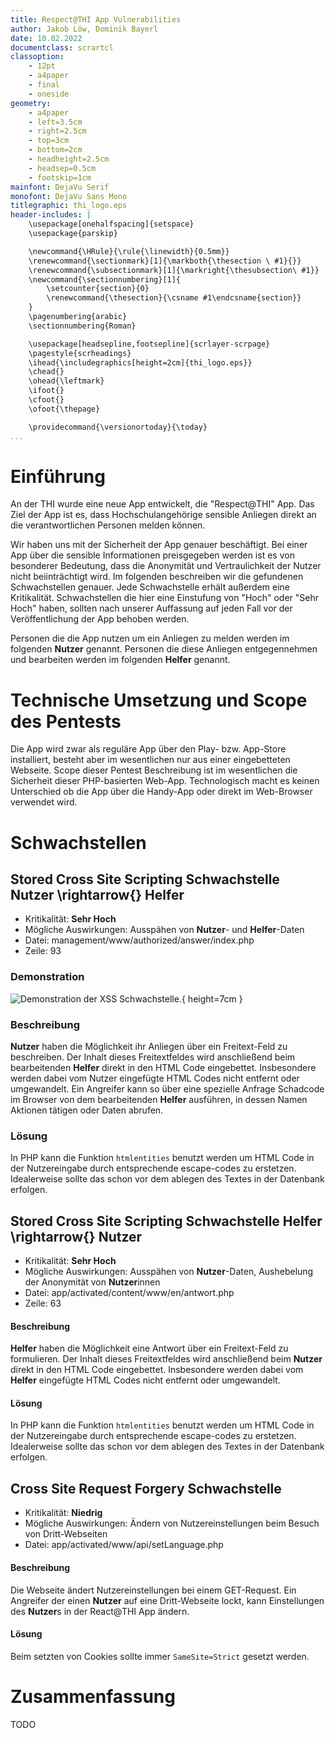 ```yaml
---
title: Respect@THI App Vulnerabilities
author: Jakob Löw, Dominik Bayerl
date: 10.02.2022
documentclass: scrartcl
classoption:
    - 12pt
    - a4paper
    - final
    - oneside
geometry:
    - a4paper
    - left=3.5cm
    - right=2.5cm
    - top=3cm
    - bottom=2cm
    - headheight=2.5cm
    - headsep=0.5cm
    - footskip=1cm
mainfont: DejaVu Serif
monofont: DejaVu Sans Mono
titlegraphic: thi_logo.eps
header-includes: |
    \usepackage[onehalfspacing]{setspace}
    \usepackage{parskip}

    \newcommand{\HRule}{\rule{\linewidth}{0.5mm}}
    \renewcommand{\sectionmark}[1]{\markboth{\thesection \ #1}{}}
    \renewcommand{\subsectionmark}[1]{\markright{\thesubsection\ #1}}
    \newcommand{\sectionnumbering}[1]{
        \setcounter{section}{0}
        \renewcommand{\thesection}{\csname #1\endcsname{section}}
    }
    \pagenumbering{arabic}
    \sectionnumbering{Roman}

    \usepackage[headsepline,footsepline]{scrlayer-scrpage}
    \pagestyle{scrheadings}
    \ihead{\includegraphics[height=2cm]{thi_logo.eps}}
    \chead{}
    \ohead{\leftmark}
    \ifoot{}
    \cfoot{}
    \ofoot{\thepage}

    \providecommand{\versionortoday}{\today}
...
```


# Einführung
An der THI wurde eine neue App entwickelt, die "Respect@THI" App.
Das Ziel der App ist es, dass Hochschulangehörige sensible Anliegen direkt
an die verantwortlichen Personen melden können.

Wir haben uns mit der Sicherheit der App genauer beschäftigt. Bei
einer App über die sensible Informationen preisgegeben werden ist es von
besonderer Bedeutung, dass die Anonymität und Vertraulichkeit der Nutzer nicht
beiinträchtigt wird.
Im folgenden beschreiben wir die gefundenen Schwachstellen genauer. Jede
Schwachstelle erhält außerdem eine Kritikalität. Schwachstellen die hier eine
Einstufung von "Hoch" oder "Sehr Hoch" haben, sollten nach unserer Auffassung
auf jeden Fall vor der Veröffentlichung der App behoben werden.

Personen die die App nutzen um ein Anliegen zu melden werden im folgenden
**Nutzer** genannt. Personen die diese Anliegen entgegennehmen und bearbeiten
werden im folgenden **Helfer** genannt.

# Technische Umsetzung und Scope des Pentests

Die App wird zwar als reguläre App über den Play- bzw. App-Store installiert,
besteht aber im wesentlichen nur aus einer eingebetteten Webseite.
Scope dieser Pentest Beschreibung ist im wesentlichen die Sicherheit dieser
PHP-basierten Web-App.
Technologisch macht es keinen Unterschied ob die App über die Handy-App oder
direkt im Web-Browser verwendet wird.



# Schwachstellen

## Stored Cross Site Scripting Schwachstelle **Nutzer** \rightarrow{} **Helfer**
- Kritikalität: **Sehr Hoch**
- Mögliche Auswirkungen: Ausspähen von **Nutzer**- und **Helfer**-Daten
- Datei: management/www/authorized/answer/index.php
- Zeile: 93

### Demonstration
![Demonstration der XSS Schwachstelle.](poc-xss.png "Expertly crafted Rick Roll."){ height=7cm }

### Beschreibung
**Nutzer** haben die Möglichkeit ihr Anliegen über ein Freitext-Feld zu
beschreiben. Der Inhalt dieses Freitextfeldes wird anschließend beim
bearbeitenden **Helfer** direkt in den HTML Code eingebettet. Insbesondere
werden dabei vom Nutzer eingefügte HTML Codes nicht entfernt oder umgewandelt.
Ein Angreifer kann so über eine spezielle Anfrage Schadcode im Browser von
dem bearbeitenden **Helfer** ausführen, in dessen Namen Aktionen tätigen oder
Daten abrufen.

### Lösung
In PHP kann die Funktion `htmlentities` benutzt werden um HTML Code in der
Nutzereingabe durch entsprechende escape-codes zu erstetzen.
Idealerweise sollte das schon vor dem ablegen des Textes in der Datenbank
erfolgen.



## Stored Cross Site Scripting Schwachstelle **Helfer** \rightarrow{} **Nutzer**
- Kritikalität: **Sehr Hoch**
- Mögliche Auswirkungen: Ausspähen von **Nutzer**-Daten, Aushebelung der Anonymität von **Nutzer**innen
- Datei: app/activated/content/www/en/antwort.php
- Zeile: 63

#### Beschreibung
**Helfer** haben die Möglichkeit eine Antwort über ein Freitext-Feld zu
formulieren. Der Inhalt dieses Freitextfeldes wird anschließend beim
**Nutzer** direkt in den HTML Code eingebettet. Insbesondere werden dabei vom
**Helfer** eingefügte HTML Codes nicht entfernt oder umgewandelt.

#### Lösung
In PHP kann die Funktion `htmlentities` benutzt werden um HTML Code in der
Nutzereingabe durch entsprechende escape-codes zu erstetzen.
Idealerweise sollte das schon vor dem ablegen des Textes in der Datenbank
erfolgen.



## Cross Site Request Forgery Schwachstelle
- Kritikalität: **Niedrig**
- Mögliche Auswirkungen: Ändern von Nutzereinstellungen beim Besuch von Dritt-Webseiten
- Datei: app/activated/www/api/setLanguage.php

#### Beschreibung
Die Webseite ändert Nutzereinstellungen bei einem GET-Request. Ein Angreifer
der einen **Nutzer** auf eine Dritt-Webseite lockt, kann Einstellungen des
**Nutzer**s in der React@THI App ändern.

#### Lösung
Beim setzten von Cookies sollte immer `SameSite=Strict` gesetzt werden.



# Zusammenfassung
TODO
